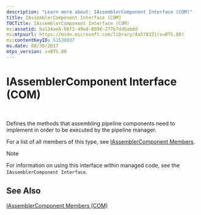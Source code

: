 ```yaml
---
description: "Learn more about: IAssemblerComponent Interface (COM)"
title: IAssemblerComponent Interface (COM)
TOCTitle: IAssemblerComponent Interface (COM)
ms:assetid: ba134ae8-98f2-49e8-8098-277b7ddbabdd
ms:mtpsurl: https://msdn.microsoft.com/library/Aa578321(v=BTS.80)
ms:contentKeyID: 51530837
ms.date: 08/30/2017
mtps_version: v=BTS.80
---
```


# IAssemblerComponent Interface (COM)

 

Defines the methods that assembling pipeline components need to implement in order to be executed by the pipeline manager.

For a list of all members of this type, see [IAssemblerComponent Members](iassemblercomponent-members-com.md).


> [!NOTE]
> <P>For information on using this interface within managed code, see the <CODE>IAssemblerComponent Interface</CODE>.</P>



## See Also

[IAssemblerComponent Members (COM)](iassemblercomponent-members-com.md)

